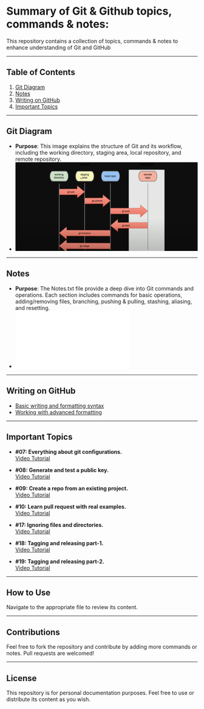 # Summary of Git & Github topics, commands & notes:

This repository contains a collection of topics, commands & notes to enhance understanding of Git and GitHub

---

## Table of Contents

1. [Git Diagram](#git-diagram)
2. [Notes](#notes)
3. [Writing on GitHub](#writing-on-github)
4. [Important Topics](#important-topics)

---

## Git Diagram

- **Purpose**: This image explains the structure of Git and its workflow, including the working directory, staging area, local repository, and remote repository.
- ![View the image](Git%20diagram.PNG)

---

## Notes

- **Purpose**: The Notes.txt file provide a deep dive into Git commands and operations. Each section includes commands for basic operations, adding/removing files, branching, pushing & pulling, stashing, aliasing, and resetting.
- ![View the file](notes.txt)

---

## Writing on GitHub

- [Basic writing and formatting syntax](https://docs.github.com/en/get-started/writing-on-github/getting-started-with-writing-and-formatting-on-github/basic-writing-and-formatting-syntax)
- [Working with advanced formatting](https://docs.github.com/en/get-started/writing-on-github/working-with-advanced-formatting)

---

## Important Topics

- **#07: Everything about git configurations.**  
   [Video Tutorial](https://youtu.be/NWnWIpoFVyU)

- **#08: Generate and test a public key.**  
   [Video Tutorial](https://youtu.be/KhYK0cczeSY)

- **#09: Create a repo from an existing project.**  
   [Video Tutorial](https://youtu.be/usjh4jj7_nQ)

- **#10: Learn pull request with real examples.**  
   [Video Tutorial](https://youtu.be/n43bagVuJPU)

- **#17: Ignoring files and directories.**  
   [Video Tutorial](https://youtu.be/L8l89nUFggU)

- **#18: Tagging and releasing part-1.**  
   [Video Tutorial](https://youtu.be/29z-MTLpg0w)

- **#19: Tagging and releasing part-2.**  
   [Video Tutorial](https://youtu.be/hwui2N_DOfc)

---

## How to Use

Navigate to the appropriate file to review its content.

---

## Contributions

Feel free to fork the repository and contribute by adding more commands or notes. Pull requests are welcomed!

---

## License

This repository is for personal documentation purposes. Feel free to use or distribute its content as you wish.
